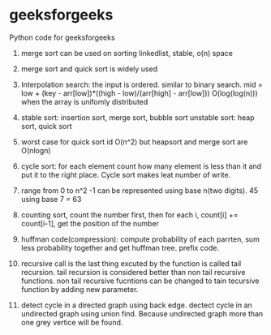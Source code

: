 # geeksforgeeks 
Python code for geeksforgeeks

1. merge sort can be used on sorting linkedlist, stable, o(n) space

2. merge sort and quick sort is widely used 

3. Interpolation search: the input is ordered. similar to binary search.
    mid = low + (key - arr[low])*((high - low)/(arr[high] - arr[low]))
    O(log(log(n))) when the array is unifomly distributed

4. stable sort: insertion sort, merge sort, bubble sort
    unstable sort: heap sort, quick sort

5. worst case for quick sort id O(n^2) but heapsort and merge
    sort are O(nlogn) 

6. cycle sort: for each element count how many element is less than it
    and put it to the right place. Cycle sort makes leat number of write.

7. range from 0 to n^2 -1 can be represented using base n(two digits).
    45 using base 7 = 63 

8. counting sort, count the number first, then for each i,
    count[i] += count[i-1], get the position of the number

9. huffman code(compression): compute probability of each parrten, 
   sum less probability together and get huffman tree. prefix code.

10. recursive call is the last thing excuted by the function is called tail recursion. tail recursion is considered better than non tail recursive functions. non tail recursive fucntions can be changed to tain tecursive function by adding new parameter.

11. detect cycle in a directed graph using back edge. dectect cycle in an undirected graph using union find. Because undirected graph more than one grey vertice will be found. 




